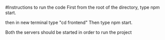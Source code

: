 #Instructions to run the code
First from the root of the directory, type npm start.

then in new terminal type "cd frontend"
Then type npm start.

Both the servers should be started in order to run the project
